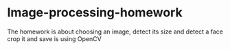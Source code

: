 # Image-processing-homework
The homework is about choosing an image, detect its size and detect a face crop it and save is using OpenCV
